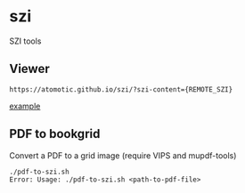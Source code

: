 # szi

SZI tools


## Viewer

```
https://atomotic.github.io/szi/?szi-content={REMOTE_SZI}
```

[example](https://atomotic.github.io/szi/?szi-content=https://pub-0f1c9e6ddb92456a85802303778fa724.r2.dev/szi/radical-software-1-5.szi)

## PDF to bookgrid 

Convert a PDF to a grid image (require VIPS and mupdf-tools)

```
./pdf-to-szi.sh
Error: Usage: ./pdf-to-szi.sh <path-to-pdf-file>
```